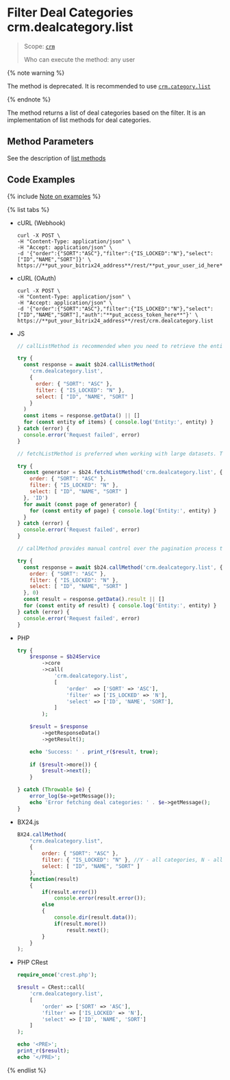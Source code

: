 # Filter Deal Categories crm.dealcategory.list

> Scope: [`crm`](../../../scopes/permissions.md)
>
> Who can execute the method: any user

{% note warning %}

The method is deprecated. It is recommended to use [`crm.category.list`](../../universal/category/crm-category-list.md)

{% endnote %}

The method returns a list of deal categories based on the filter. It is an implementation of list methods for deal categories.

## Method Parameters

See the description of [list methods](../../../../settings/how-to-call-rest-api/list-methods-pecularities.md)

## Code Examples

{% include [Note on examples](../../../../_includes/examples.md) %}

{% list tabs %}

- cURL (Webhook)

    ```http
    curl -X POST \
    -H "Content-Type: application/json" \
    -H "Accept: application/json" \
    -d '{"order":{"SORT":"ASC"},"filter":{"IS_LOCKED":"N"},"select":["ID","NAME","SORT"]}' \
    https://**put_your_bitrix24_address**/rest/**put_your_user_id_here**/**put_your_webhook_here**/crm.dealcategory.list
    ```

- cURL (OAuth)

    ```http
    curl -X POST \
    -H "Content-Type: application/json" \
    -H "Accept: application/json" \
    -d '{"order":{"SORT":"ASC"},"filter":{"IS_LOCKED":"N"},"select":["ID","NAME","SORT"],"auth":"**put_access_token_here**"}' \
    https://**put_your_bitrix24_address**/rest/crm.dealcategory.list
    ```

- JS

    ```js
    // callListMethod is recommended when you need to retrieve the entire set of list data and the volume of records is relatively small (up to about 1000 items). The method loads all data at once, which can lead to high memory load when working with large volumes.
    
    try {
      const response = await $b24.callListMethod(
        'crm.dealcategory.list',
        {
          order: { "SORT": "ASC" },
          filter: { "IS_LOCKED": "N" },
          select: [ "ID", "NAME", "SORT" ]
        }
      )
      const items = response.getData() || []
      for (const entity of items) { console.log('Entity:', entity) }
    } catch (error) {
      console.error('Request failed', error)
    }
    
    // fetchListMethod is preferred when working with large datasets. The method implements iterative fetching using a generator, allowing data to be processed in parts and efficiently using memory.
    
    try {
      const generator = $b24.fetchListMethod('crm.dealcategory.list', {
        order: { "SORT": "ASC" },
        filter: { "IS_LOCKED": "N" },
        select: [ "ID", "NAME", "SORT" ]
      }, 'ID')
      for await (const page of generator) {
        for (const entity of page) { console.log('Entity:', entity) }
      }
    } catch (error) {
      console.error('Request failed', error)
    }
    
    // callMethod provides manual control over the pagination process through the start parameter. It is suitable for scenarios where precise control over request batches is required. However, with large volumes of data, it may be less efficient compared to fetchListMethod.
    
    try {
      const response = await $b24.callMethod('crm.dealcategory.list', {
        order: { "SORT": "ASC" },
        filter: { "IS_LOCKED": "N" },
        select: [ "ID", "NAME", "SORT" ]
      }, 0)
      const result = response.getData().result || []
      for (const entity of result) { console.log('Entity:', entity) }
    } catch (error) {
      console.error('Request failed', error)
    }
    ```

- PHP

    ```php
    try {
        $response = $b24Service
            ->core
            ->call(
                'crm.dealcategory.list',
                [
                    'order'  => ['SORT' => 'ASC'],
                    'filter' => ['IS_LOCKED' => 'N'],
                    'select' => ['ID', 'NAME', 'SORT'],
                ]
            );
    
        $result = $response
            ->getResponseData()
            ->getResult();
    
        echo 'Success: ' . print_r($result, true);
        
        if ($result->more()) {
            $result->next();
        }
    
    } catch (Throwable $e) {
        error_log($e->getMessage());
        echo 'Error fetching deal categories: ' . $e->getMessage();
    }
    ```

- BX24.js

    ```js
    BX24.callMethod(
        "crm.dealcategory.list",
        {
            order: { "SORT": "ASC" },
            filter: { "IS_LOCKED": "N" }, //Y - all categories, N - all categories except deleted. Deleted categories are not permanently removed from the database but only blocked.
            select: [ "ID", "NAME", "SORT" ]
        },
        function(result)
        {
            if(result.error())
                console.error(result.error());
            else
            {
                console.dir(result.data());            
                if(result.more())
                    result.next();                        
            }
        }
    );
    ```

- PHP CRest

    ```php
    require_once('crest.php');

    $result = CRest::call(
        'crm.dealcategory.list',
        [
            'order' => ['SORT' => 'ASC'],
            'filter' => ['IS_LOCKED' => 'N'],
            'select' => ['ID', 'NAME', 'SORT']
        ]
    );

    echo '<PRE>';
    print_r($result);
    echo '</PRE>';
    ```

{% endlist %}